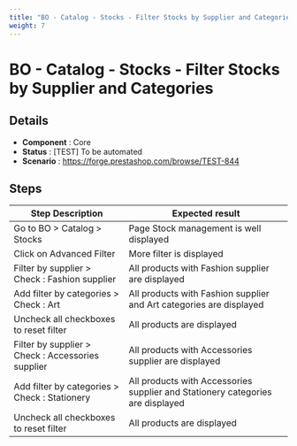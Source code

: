 ```yaml
---
title: "BO - Catalog - Stocks - Filter Stocks by Supplier and Categories"
weight: 7
---
```


# BO - Catalog - Stocks - Filter Stocks by Supplier and Categories
## Details
* **Component** : Core
* **Status** : [TEST] To be automated
* **Scenario** : https://forge.prestashop.com/browse/TEST-844

## Steps
| Step Description | Expected result |
| ----- | ----- |
| Go to BO > Catalog > Stocks | Page Stock management is well displayed |
| Click on Advanced Filter | More filter is displayed |
| Filter by supplier > Check : Fashion supplier | All products with Fashion supplier are displayed |
| Add filter by categories > Check : Art | All products with Fashion supplier and Art categories are displayed |
| Uncheck all checkboxes to reset filter | All products are displayed |
| Filter by supplier > Check : Accessories supplier | All products with Accessories supplier are displayed |
| Add filter by categories > Check : Stationery | All products with Accessories supplier and Stationery categories are displayed |
| Uncheck all checkboxes to reset filter | All products are displayed |
